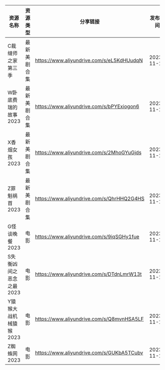 | 资源名称           | 资源类型   | 分享链接                                      | 发布时间       |
| -------------- | ------ | ----------------------------------------- | ---------- |
| C裁缝师之家第三季      | 最新美剧合集 | https://www.aliyundrive.com/s/eL5KdHUudqN | 2023-11-10 |
| W卧底费瑞的故事2023   | 最新美剧合集 | https://www.aliyundrive.com/s/bPYExiogon6 | 2023-11-10 |
| X香烟女孩2023      | 最新美剧合集 | https://www.aliyundrive.com/s/2MhoGYuGjds | 2023-11-10 |
| Z罪魁祸首2023      | 最新美剧合集 | https://www.aliyundrive.com/s/QhrHHQ2G4HS | 2023-11-10 |
| G怪谈晚餐2023      | 电影     | https://www.aliyundrive.com/s/9iqSGHy1fue | 2023-11-10 |
| S失衡凶间之恶念之最2023 | 电影     | https://www.aliyundrive.com/s/DTdnLmrW13t | 2023-11-10 |
| Y猿猴大战机械猿猴2023  | 电影     | https://www.aliyundrive.com/s/Q8mvnHSA5LF | 2023-11-10 |
| Z蜘蛛网2023       | 电影     | https://www.aliyundrive.com/s/GUKbA5TCubv | 2023-11-10 |
